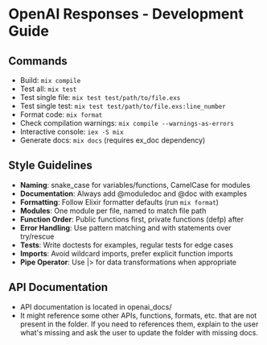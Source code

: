 # OpenAI Responses - Development Guide

## Commands

- Build: `mix compile`
- Test all: `mix test`
- Test single file: `mix test test/path/to/file.exs`
- Test single test: `mix test test/path/to/file.exs:line_number`
- Format code: `mix format`
- Check compilation warnings: `mix compile --warnings-as-errors`
- Interactive console: `iex -S mix`
- Generate docs: `mix docs` (requires ex_doc dependency)

## Style Guidelines

- **Naming**: snake_case for variables/functions, CamelCase for modules
- **Documentation**: Always add @moduledoc and @doc with examples
- **Formatting**: Follow Elixir formatter defaults (run `mix format`)
- **Modules**: One module per file, named to match file path
- **Function Order**: Public functions first, private functions (defp) after
- **Error Handling**: Use pattern matching and with statements over try/rescue
- **Tests**: Write doctests for examples, regular tests for edge cases
- **Imports**: Avoid wildcard imports, prefer explicit function imports
- **Pipe Operator**: Use |> for data transformations when appropriate

## API Documentation

- API documentation is located in openai_docs/
- It might reference some other APIs, functions, formats, etc. that are not
  present in the folder. If you need to references them, explain to the user
  what's missing and ask the user to update the folder with missing docs.

